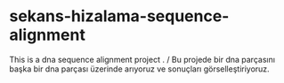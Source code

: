# sekans-hizalama-sequence-alignment
This is a dna sequence alignment project . / Bu projede bir dna parçasını başka bir dna parçası üzerinde arıyoruz  ve sonuçları görselleştiriyoruz.
